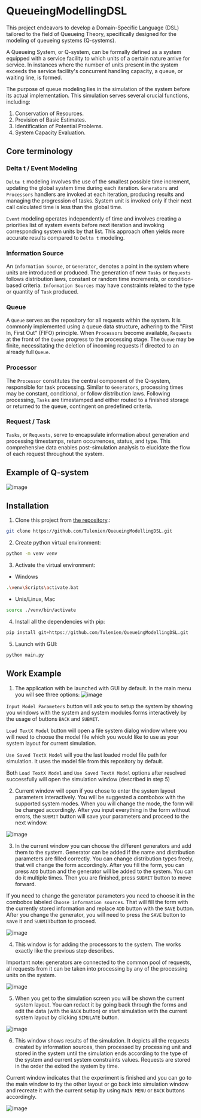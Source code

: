 # QueueingModellingDSL

This project endeavors to develop a Domain-Specific Language (DSL) tailored to the field of Queueing Theory, specifically designed for the modeling of queueing systems (Q-systems).

A Queueing System, or Q-system, can be formally defined as a system equipped with a service facility to which units of a certain nature arrive for service. In instances where the number of units present in the system exceeds the service facility's concurrent handling capacity, a queue, or waiting line, is formed.

The purpose of queue modeling lies in the simulation of the system before its actual implementation. This simulation serves several crucial functions, including:
1. Conservation of Resources.
2. Provision of Basic Estimates.
3. Identification of Potential Problems.
4. System Capacity Evaluation.

## Core terminology
### Delta t / Event Modeling
`Delta t` modeling involves the use of the smallest possible time increment, updating the global system time during each iteration. `Generators` and `Processors` handlers are invoked at each iteration, producing results and managing the progression of tasks. System unit is invoked only if their next call calculated time is less than the global time.

`Event` modeling operates independently of time and involves creating a priorities list of system events before next iteration and invoking corresponding system units by that list. This approach often yields more accurate results compared to `Delta t` modeling.

### Information Source

An `Information Source`, or `Generator`, denotes a point in the system where units are introduced or produced. The generation of new `Tasks` or `Requests` follows distribution laws, constant or random time increments, or condition-based criteria. `Information Sources` may have constraints related to the type or quantity of `Task` produced.

### Queue

A `Queue` serves as the repository for all requests within the system. It is commonly implemented using a queue data structure, adhering to the "First In, First Out" (FIFO) principle. When `Processors` become available, `Requests` at the front of the `Queue` progress to the processing stage. The `Queue` may be finite, necessitating the deletion of incoming requests if directed to an already full `Queue`.

### Processor

The `Processor` constitutes the central component of the Q-system, responsible for task processing. Similar to `Generators`, processing times may be constant, conditional, or follow distribution laws. Following processing, `Tasks` are timestamped and either routed to a finished storage or returned to the queue, contingent on predefined criteria.

### Request / Task

`Tasks`, or `Requests`, serve to encapsulate information about generation and processing timestamps, return occurrences, status, and type. This comprehensive data enables post-simulation analysis to elucidate the flow of each request throughout the system.

## Example of Q-system
![image](https://github.com/Tulenien/QueueingModellingDSL/blob/master/queue_model_example.png)


## Installation

1. Clone this project from [the repository](https://github.com/Tulenien/QueueingModellingDSL.git).:

```bash
git clone https://github.com/Tulenien/QueueingModellingDSL.git
```

2. Create python virtual environment:

```bash
python -m venv venv
```

3. Activate the virtual environment:

- Windows
```bash
.\venv\Scripts\activate.bat
```
- Unix/Linux, Mac
```bash
source ./venv/bin/activate
```

4. Install all the dependencies with pip:

```python
pip install git+https://github.com/Tulenien/QueueingModellingDSL.git
```

5. Launch with GUI:

```python
python main.py
```

## Work Example 

1. The application with be launched with GUI by default. In the main menu you will see three options:
![image](https://github.com/Tulenien/QueueingModellingDSL/blob/master/media/screenshots/image.png)

`Input Model Parameters` button will ask you to setup the system by showing you windows with the system and system modules forms interactively by the usage of buttons `BACK` and `SUBMIT`.

`Load TextX Model` button will open a file system dialog window where you will need to choose the model file which you would like to use as your system layout for current simulation.

`Use Saved TextX Model` will you the last loaded model file path for simulation. It uses the model file from this repository by default.

Both `Load TextX Model` and `Use Saved TextX Model` options after resolved successfully will open the simulation window (described in step 5)

2. Current window will open if you chose to enter the system layout parameters interactively. You will be suggested a combobox with the supported system modes. When you will change the mode, the form will be changed accordingly. After you input everything in the form without errors, the `SUBMIT` button will save your parameters and proceed to the next window. 

![image](https://github.com/Tulenien/QueueingModellingDSL/blob/master/media/screenshots/image1.png)

3. In the current window you can choose the different generators and add them to the system. Generator can be added if the name and distribution parameters are filled correctly. You can change distribution types freely, that will change the form accordingly. After you fill the form, you can press `ADD` button and the generator will be added to the system. You can do it multiple times. Then you are finished, press `SUBMIT` button to move forward.

If you need to change the generator parameters you need to choose it in the combobox labeled `Choose information sources`. That will fill the form with the currently stored information and replace `ADD` button with the `SAVE` button. After you change the generator, you will need to press the `SAVE` button to save it and `SUBMIT`button to proceed.

![image](https://github.com/Tulenien/QueueingModellingDSL/blob/master/media/screenshots/image2.png)

4. This window is for adding the processors to the system. The works exactly like the previous step describes. 

Important note: generators are connected to the common pool of requests, all requests from it can be taken into processing by any of the processing units on the system.

![image](https://github.com/Tulenien/QueueingModellingDSL/blob/master/media/screenshots/image3.png)

5. When you get to the simulation screen you will be shown the current system layout. You can redact it by going back through the forms and edit the data (with the `BACK` button) or start simulation with the current system layout by clicking `SIMULATE` button.

![image](https://github.com/Tulenien/QueueingModellingDSL/blob/master/media/screenshots/image4.png)

6. This window shows results of the simulation. It depicts all the requests created by information sources, then processed by processing unit and stored in the system until the simulation ends according to the type of the system and current system constraints values. Requests are stored in the order the exited the system by time.

Current window indicates that the experiment is finished and you can go to the main window to try the other layout or go back into simulation window and recreate it with the current setup by using `MAIN MENU` or `BACK` buttons accordingly.

![image](https://github.com/Tulenien/QueueingModellingDSL/blob/master/media/screenshots/image5.png)

